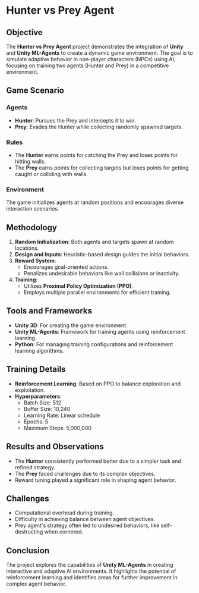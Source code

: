 # Hunter vs Prey Agent

## Objective

The **Hunter vs Prey Agent** project demonstrates the integration of **Unity** and **Unity ML-Agents** to create a dynamic game environment. The goal is to simulate adaptive behavior in non-player characters (NPCs) using AI, focusing on training two agents (Hunter and Prey) in a competitive environment.

## Game Scenario

### Agents
- **Hunter**: Pursues the Prey and intercepts it to win.
- **Prey**: Evades the Hunter while collecting randomly spawned targets.

### Rules
- The **Hunter** earns points for catching the Prey and loses points for hitting walls.
- The **Prey** earns points for collecting targets but loses points for getting caught or colliding with walls.

### Environment
The game initializes agents at random positions and encourages diverse interaction scenarios.

## Methodology

1. **Random Initialization**: Both agents and targets spawn at random locations.
2. **Design and Inputs**: Heuristic-based design guides the initial behaviors.
3. **Reward System**:
   - Encourages goal-oriented actions.
   - Penalizes undesirable behaviors like wall collisions or inactivity.
4. **Training**:
   - Utilizes **Proximal Policy Optimization (PPO)**.
   - Employs multiple parallel environments for efficient training.

## Tools and Frameworks

- **Unity 3D**: For creating the game environment.
- **Unity ML-Agents**: Framework for training agents using reinforcement learning.
- **Python**: For managing training configurations and reinforcement learning algorithms.

## Training Details

- **Reinforcement Learning**: Based on PPO to balance exploration and exploitation.
- **Hyperparameters**:
  - Batch Size: 512
  - Buffer Size: 10,240
  - Learning Rate: Linear schedule
  - Epochs: 5
  - Maximum Steps: 5,000,000

## Results and Observations

- The **Hunter** consistently performed better due to a simpler task and refined strategy.
- The **Prey** faced challenges due to its complex objectives.
- Reward tuning played a significant role in shaping agent behavior.

## Challenges

- Computational overhead during training.
- Difficulty in achieving balance between agent objectives.
- Prey agent's strategy often led to undesired behaviors, like self-destructing when cornered.

## Conclusion

The project explores the capabilities of **Unity ML-Agents** in creating interactive and adaptive AI environments. It highlights the potential of reinforcement learning and identifies areas for further improvement in complex agent behavior.
